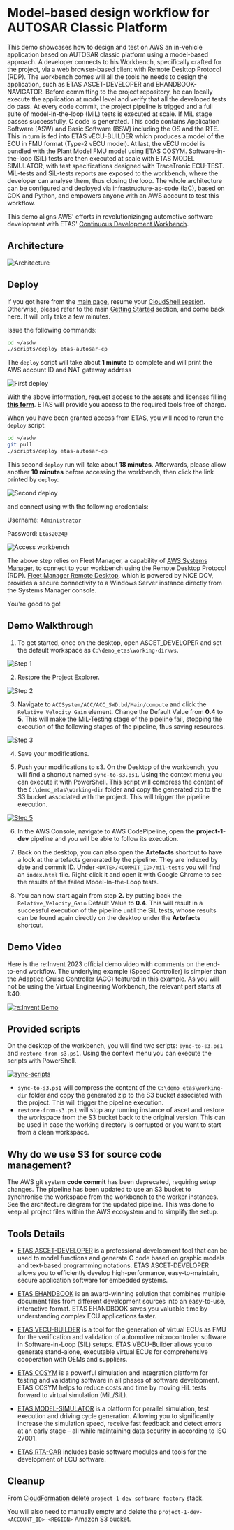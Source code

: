# Model-based design workflow for AUTOSAR Classic Platform

This demo showcases how to design and test on AWS an in-vehicle application based on AUTOSAR classic platform using a model-based approach. A developer connects to his Workbench, specifically crafted for the project, via a web browser-based client with Remote Desktop Protocol (RDP). The workbench comes will all the tools he needs to design the application, such as ETAS ASCET-DEVELOPER and EHANDBOOK-NAVIGATOR. Before committing to the project repository, he can locally execute the application at model level and verify that all the developed tests do pass. At every code commit, the project pipeline is trigged and a full suite of model-in-the-loop (MiL) tests is executed at scale. If MiL stage passes successfully, C code is generated. This code contains Application Software (ASW) and Basic Software (BSW) including the OS and the RTE. This in turn is fed into ETAS vECU-BUILDER which produces a model of the ECU in FMU format (Type-2 vECU model). At last, the vECU model is bundled with the Plant Model FMU model using ETAS COSYM. Software-in-the-loop (SiL) tests are then executed at scale with ETAS MODEL SIMULATOR, with test specifications designed with TraceTronic ECU-TEST. MiL-tests and SiL-tests reports are exposed to the workbench, where the developer can analyse them, thus closing the loop. The whole architecture can be configured and deployed via infrastructure-as-code (IaC), based on CDK and Python, and empowers anyone with an AWS account to test this workflow.

This demo aligns AWS' efforts in revolutionizingng automotive software development with ETAS' [Continuous Development Workbench](https://www.etas.com/en/products/continuous-development-workbench.php).

## Architecture

![Architecture](docs/architecture.png)

## Deploy

If you got here from the [main page](../../README.md), resume your [CloudShell session](https://console.aws.amazon.com/cloudshell/home#). Otherwise, please refer to the main [Getting Started](../../README.md#getting-started) section, and come back here. It will only take a few minutes.

Issue the following commands:

```sh
cd ~/asdw
./scripts/deploy etas-autosar-cp
```

The `deploy` script will take about **1 minute** to complete and will print the AWS account ID and NAT gateway address

![First deploy](./docs/output1.png)

With the above information, request access to the assets and licenses filling [**this form**](https://www.etas.com/en/portfolio/registration-continuous-development-workbench.php). ETAS will provide you access to the required tools free of charge.

When you have been granted access from ETAS, you will need to rerun the `deploy` script:

```sh
cd ~/asdw
git pull
./scripts/deploy etas-autosar-cp
```

This second `deploy` run will take about **18 minutes**. Afterwards, please allow another **10 minutes** before accessing the workbench, then click the link printed by `deploy`:

![Second deploy](./docs/output2.png)

and connect using with the following credentials:

Username: `Administrator`

Password: `Etas2024@`

![Access workbench](./docs/credentials.png)

The above step relies on Fleet Manager, a capability of [AWS Systems Manager](https://docs.aws.amazon.com/systems-manager/latest/userguide/what-is-systems-manager.html), to connect to your workbench using the Remote Desktop Protocol (RDP). [Fleet Manager Remote Desktop](https://docs.aws.amazon.com/systems-manager/latest/userguide/fleet-rdp.html), which is powered by NICE DCV, provides a secure connectivity to a Windows Server instance directly from the Systems Manager console.

You're good to go!

## Demo Walkthrough 

1. To get started, once on the desktop, open ASCET_DEVELOPER and set the default workspace as `C:\demo_etas\working-dir\ws`.

![Step 1](./docs/step1.png)

2. Restore the Project Explorer.

![Step 2](./docs/step2.png)

3. Navigate to `ACCSystem/ACC/ACC_SWD.bd/Main/compute` and click the `Relative_Velocity_Gain` element. Change the Default Value from **0.4** to **5**. This will make the MiL-Testing stage of the pipeline fail, stopping the execution of the following stages of the pipeline, thus saving resources.

![Step 3](./docs/step3.png)

4. Save your modifications.

5. Push your modifications to s3.  On the Desktop of the workbench, you will find a shortcut named `sync-to-s3.ps1`. Using the context menu you can execute it with PowerShell. This script will compress the content of the `C:\demo_etas\working-dir` folder and copy the generated zip to the S3 bucket associated with the project. This will trigger the pipeline execution.

[![Step 5](./docs/step5.png)](./docs/step5.png) 

6. In the AWS Console, navigate to AWS CodePipeline, open the **project-1-dev** pipeline and you will be able to follow its execution.

7. Back on the desktop, you can also open the **Artefacts** shortcut to have a look at the artefacts generated by the pipeline. They are indexed by date and commit ID. Under `<DATE>/<COMMIT_ID>/mil-tests` you will find an `index.html` file. Right-click it and open it with Google Chrome to see the results of the failed Model-In-the-Loop tests.

8. You can now start again from step **2.** by putting back the `Relative_Velocity_Gain` Default Value to **0.4**. This will result in a successful execution of the pipeline until the SiL tests, whose results can be found again directly on the desktop under the **Artefacts** shortcut. 

## Demo Video 

Here is the re:Invent 2023 official demo video with comments on the end-to-end workflow. The underlying example (Speed Controller) is simpler than the Adaptice Cruise Controller (ACC) featured in this example. As you will not be using the Virtual Engineering Workbench, the relevant part starts at 1:40.

[![re:Invent Demo](docs/reinvent23demo.png)](https://www.youtube.com/watch?v=8cUedpXNTbY&ab_channel=AmazonWebServices)
## Provided scripts
On the desktop of the workbench, you will find two scripts: `sync-to-s3.ps1` and `restore-from-s3.ps1`. 
Using the context menu you can execute the scripts with PowerShell.

[![sync-scripts](./docs/sync-scripts.png)](./docs/sync-scripts.png)

- `sync-to-s3.ps1` will compress the content of the `C:\demo_etas\working-dir` folder and copy the generated zip to the S3 bucket associated with the project. This will trigger the pipeline execution.
- `restore-from-s3.ps1` will stop any running instance of ascet and restore the workspace from the S3 bucket back to the original version. This can be used in case the working directory is corrupted or you want to start from a clean workspace.

## Why do we use S3 for source code management?

The AWS git system **code commit** has been deprecated, requiring setup changes.
The pipeline has been updated to use an S3 bucket to synchronise the workspace from the workbench to the worker instances. See the architecture diagram for the updated pipeline.
This was done to keep all project files within the AWS ecosystem and to simplify the setup.

## Tools Details

- [ETAS ASCET-DEVELOPER](https://www.etas.com/en/products/ascet-developer.php) is a professional development tool that can be used to model functions and generate C code based on graphic models and text-based programming notations. ETAS ASCET-DEVELOPER allows you to efficiently develop high-performance, easy-to-maintain, secure application software for embedded systems.

- [ETAS EHANDBOOK](https://www.etas.com/en/products/ehandbook.php) is an award-winning solution that combines multiple document files from different development sources into an easy-to-use, interactive format. ETAS EHANDBOOK saves you valuable time by understanding complex ECU applications faster.

- [ETAS VECU-BUILDER](https://www.etas.com/en/products/vecu-builder.php) is a tool for the generation of virtual ECUs as FMU for the verification and validation of automotive microcontroller software in Software-in-Loop (SIL) setups. ETAS VECU-Builder allows you to generate stand-alone, executable virtual ECUs for comprehensive cooperation with OEMs and suppliers.

- [ETAS COSYM](https://www.etas.com/en/products/cosym-co-simulation-platform.php) is a powerful simulation and integration platform for testing and validating software in all phases of software development. ETAS COSYM helps to reduce costs and time by moving HiL tests forward to virtual simulation (MiL/SiL).

- [ETAS MODEL-SIMULATOR](https://www.etas.com/en/applications/software-in-the-loop-testing-in-the-cloud.php) is a platform for parallel simulation, test execution and driving cycle generation. Allowing you to significantly increase the simulation speed, receive fast feedback and detect errors at an early stage – all while maintaining data security in according to ISO 27001.

- [ETAS RTA-CAR](https://www.etas.com/en/products/rta_software_products.php) includes basic software modules and tools for the development of ECU software.

## Cleanup

From [CloudFormation](https://console.aws.amazon.com/cloudformation/home) delete `project-1-dev-software-factory` stack.

You will also need to manually empty and delete the `project-1-dev-<ACCOUNT_ID>-<REGION>` Amazon S3 bucket.